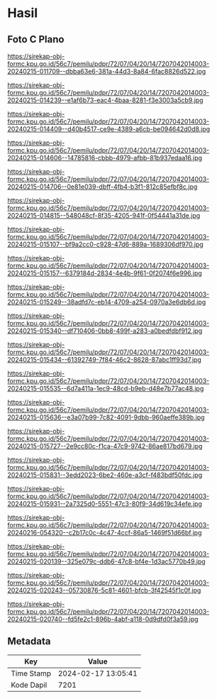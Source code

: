 # Hasil

## Foto C Plano

https://sirekap-obj-formc.kpu.go.id/56c7/pemilu/pdpr/72/07/04/20/14/7207042014003-20240215-011709--dbba63e6-381a-44d3-8a84-6fac8826d522.jpg

https://sirekap-obj-formc.kpu.go.id/56c7/pemilu/pdpr/72/07/04/20/14/7207042014003-20240215-014239--e1af6b73-eac4-4baa-8281-f3e3003a5cb9.jpg

https://sirekap-obj-formc.kpu.go.id/56c7/pemilu/pdpr/72/07/04/20/14/7207042014003-20240215-014409--d40b4517-ce9e-4389-a6cb-be094642d0d8.jpg

https://sirekap-obj-formc.kpu.go.id/56c7/pemilu/pdpr/72/07/04/20/14/7207042014003-20240215-014606--14785816-cbbb-4979-afbb-81b937edaa16.jpg

https://sirekap-obj-formc.kpu.go.id/56c7/pemilu/pdpr/72/07/04/20/14/7207042014003-20240215-014706--0e81e039-dbff-4fb4-b3f1-812c85efbf8c.jpg

https://sirekap-obj-formc.kpu.go.id/56c7/pemilu/pdpr/72/07/04/20/14/7207042014003-20240215-014815--548048cf-8f35-4205-941f-0f54441a31de.jpg

https://sirekap-obj-formc.kpu.go.id/56c7/pemilu/pdpr/72/07/04/20/14/7207042014003-20240215-015107--bf9a2cc0-c928-47d6-889a-1689306df970.jpg

https://sirekap-obj-formc.kpu.go.id/56c7/pemilu/pdpr/72/07/04/20/14/7207042014003-20240215-015157--6379184d-2834-4e4b-9f61-0f2074f6e996.jpg

https://sirekap-obj-formc.kpu.go.id/56c7/pemilu/pdpr/72/07/04/20/14/7207042014003-20240215-015249--38adfd7c-eb14-4709-a254-0970a3e6db6d.jpg

https://sirekap-obj-formc.kpu.go.id/56c7/pemilu/pdpr/72/07/04/20/14/7207042014003-20240215-015340--df710406-0bb8-499f-a283-a0bedfdbf912.jpg

https://sirekap-obj-formc.kpu.go.id/56c7/pemilu/pdpr/72/07/04/20/14/7207042014003-20240215-015434--61392749-7f84-46c2-8628-87abc1ff93d7.jpg

https://sirekap-obj-formc.kpu.go.id/56c7/pemilu/pdpr/72/07/04/20/14/7207042014003-20240215-015535--6d7a411a-1ec9-48cd-b9eb-d48e7b77ac48.jpg

https://sirekap-obj-formc.kpu.go.id/56c7/pemilu/pdpr/72/07/04/20/14/7207042014003-20240215-015636--e3a07b99-7c82-4091-9dbb-960aeffe389b.jpg

https://sirekap-obj-formc.kpu.go.id/56c7/pemilu/pdpr/72/07/04/20/14/7207042014003-20240215-015727--2e9cc80c-f1ca-47c9-9742-86ae817bd679.jpg

https://sirekap-obj-formc.kpu.go.id/56c7/pemilu/pdpr/72/07/04/20/14/7207042014003-20240215-015831--3edd2023-6be2-460e-a3cf-f483bdf50fdc.jpg

https://sirekap-obj-formc.kpu.go.id/56c7/pemilu/pdpr/72/07/04/20/14/7207042014003-20240215-015931--2a7325d0-5551-47c3-80f9-34d619c34efe.jpg

https://sirekap-obj-formc.kpu.go.id/56c7/pemilu/pdpr/72/07/04/20/14/7207042014003-20240216-054320--c2b17c0c-4c47-4ccf-86a5-1469f51d66bf.jpg

https://sirekap-obj-formc.kpu.go.id/56c7/pemilu/pdpr/72/07/04/20/14/7207042014003-20240215-020139--325e079c-ddb6-47c8-bf4e-1d3ac5770b49.jpg

https://sirekap-obj-formc.kpu.go.id/56c7/pemilu/pdpr/72/07/04/20/14/7207042014003-20240215-020243--05730876-5c81-4601-bfcb-3f42545f1c0f.jpg

https://sirekap-obj-formc.kpu.go.id/56c7/pemilu/pdpr/72/07/04/20/14/7207042014003-20240215-020740--fd5fe2c1-896b-4abf-a118-0d9dfd0f3a59.jpg


## Metadata

| Key        | Value               |
| ---------- | ------------------- |
| Time Stamp | 2024-02-17 13:05:41 |
| Kode Dapil | 7201                |



